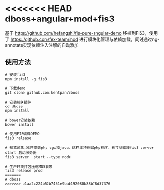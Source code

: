 <<<<<<< HEAD
dboss+angular+mod+fis3
===========================

基于 https://github.com/hefangshi/fis-pure-angular-demo 移植到FIS3，使用了 https://github.com/fex-team/mod 进行模块化管理与依赖加载，同时通过ng-annotate实现依赖注入注解的自动添加

## 使用方法

```
# 安装fis3
npm install -g fis3

# 下载demo
git clone github.com:kentpan/dboss

# 安装相关插件
cd dboss
npm install 

# bower安装依赖
bower install

# 使用FIS编译DEMO
fis3 release 

# 预览效果,推荐安装php-cgi和java，这样支持调试php程序，也可以直接fis3 server start 启动服务器
fis3 server  start --type node

# 生产环境打包压缩MD5戳等
fis3 release prod
=======
# dboss
>>>>>>> b1aa2c224b52b7451e9bab192080b88b78d37376
